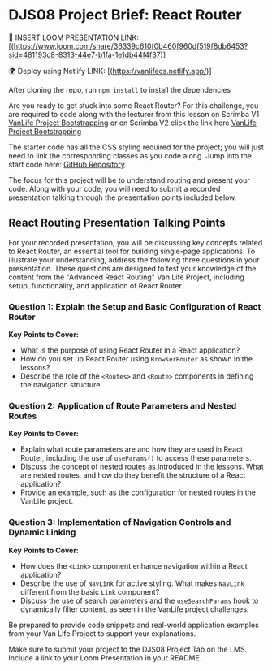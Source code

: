 # DJS08 Project Brief: React Router 

🎥 INSERT LOOM PRESENTATION LINK:   [(https://www.loom.com/share/36339c610f0b460f960df519f8db6453?sid=481193c8-8313-44e7-b1fa-1e1db44f4f37)]

🌍 Deploy using Netlify  LINK:      [(https://vanlifecs.netlify.app/)]

After cloning the repo, run `npm install` to install the dependencies 

Are you ready to get stuck into some React Router? For this challenge, you are required to code along with the lecturer from this lesson on Scrimba V1 [VanLife Project Bootstrapping](https://v1.scrimba.com/learn/react/introduction-to-react-router-6-coafa4877a450245212825034) or on Scrimba V2 click the link here [VanLife Project Bootstrapping](https://v2.scrimba.com/advanced-react-c02h/~02d)

The starter code has all the CSS styling required for the project; you will just need to link the corresponding classes as you code along. Jump into the start code here: [GitHub Repository](https://github.com/CodeSpace-Academy/StudentNo_Classcode_Group_Name-Surname_DJS08/tree/main).

The focus for this project will be to understand routing and present your code. Along with your code, you will need to submit a recorded presentation talking through the presentation points included below.

## React Routing Presentation Talking Points

For your recorded presentation, you will be discussing key concepts related to React Router, an essential tool for building single-page applications. To illustrate your understanding, address the following three questions in your presentation. These questions are designed to test your knowledge of the content from the "Advanced React Routing" Van Life Project, including setup, functionality, and application of React Router.

### Question 1: Explain the Setup and Basic Configuration of React Router

**Key Points to Cover:**
- What is the purpose of using React Router in a React application?
- How do you set up React Router using `BrowserRouter` as shown in the lessons?
- Describe the role of the `<Routes>` and `<Route>` components in defining the navigation structure.

### Question 2: Application of Route Parameters and Nested Routes

**Key Points to Cover:**
- Explain what route parameters are and how they are used in React Router, including the use of `useParams()` to access these parameters.
- Discuss the concept of nested routes as introduced in the lessons. What are nested routes, and how do they benefit the structure of a React application?
- Provide an example, such as the configuration for nested routes in the VanLife project.

### Question 3: Implementation of Navigation Controls and Dynamic Linking

**Key Points to Cover:**
- How does the `<Link>` component enhance navigation within a React application?
- Describe the use of `NavLink` for active styling. What makes `NavLink` different from the basic `Link` component?
- Discuss the use of search parameters and the `useSearchParams` hook to dynamically filter content, as seen in the VanLife project challenges.

Be prepared to provide code snippets and real-world application examples from your Van Life Project to support your explanations.

Make sure to submit your project to the DJS08 Project Tab on the LMS. Include a link to your Loom Presentation in your README.
